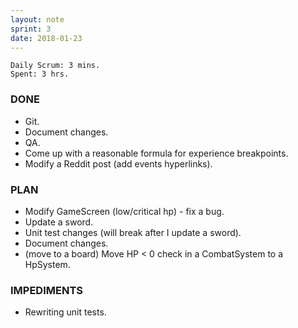 ```yaml
---
layout: note
sprint: 3
date: 2018-01-23
---
```

```
Daily Scrum: 3 mins.
Spent: 3 hrs.
```

### DONE

* Git.
* Document changes.
* QA.
* Come up with a reasonable formula for experience breakpoints.
* Modify a Reddit post (add events hyperlinks).

### PLAN

* Modify GameScreen (low/critical hp) - fix a bug.
* Update a sword.
* Unit test changes (will break after I update a sword).
* Document changes.
* (move to a board) Move HP < 0 check in a CombatSystem to a HpSystem.

### IMPEDIMENTS

* Rewriting unit tests.